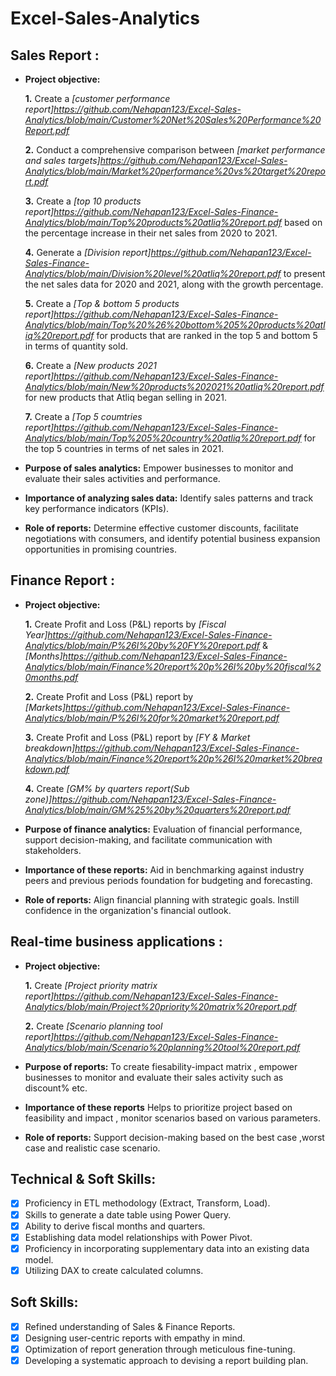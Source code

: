 # Excel-Sales-Analytics

## Sales Report :


- **Project objective:** 

    **1.** Create a _[customer performance report]https://github.com/Nehapan123/Excel-Sales-Analytics/blob/main/Customer%20Net%20Sales%20Performance%20Report.pdf_ 


    **2.** Conduct a comprehensive comparison between _[market performance and sales targets]https://github.com/Nehapan123/Excel-Sales-Analytics/blob/main/Market%20performance%20vs%20target%20report.pdf_


    **3.** Create a _[top 10 products report]https://github.com/Nehapan123/Excel-Sales-Finance-Analytics/blob/main/Top%20products%20atliq%20report.pdf_ based on the percentage increase in their net sales from 2020 to 2021.


    **4.** Generate a _[Division report]https://github.com/Nehapan123/Excel-Sales-Finance-Analytics/blob/main/Division%20level%20atliq%20report.pdf_ to present the net sales data for 2020 and 2021, along with the growth percentage.

  
    **5.** Create a _[Top & bottom 5 products report]https://github.com/Nehapan123/Excel-Sales-Finance-Analytics/blob/main/Top%20%26%20bottom%205%20products%20atliq%20report.pdf_ for products that are ranked in the top 5 and bottom 5 in terms of quantity sold.


    **6.** Create a _[New products 2021 report]https://github.com/Nehapan123/Excel-Sales-Finance-Analytics/blob/main/New%20products%202021%20atliq%20report.pdf_ for new products that Atliq began selling in 2021.


    **7.** Create a _[Top 5 coumtries report]https://github.com/Nehapan123/Excel-Sales-Finance-Analytics/blob/main/Top%205%20country%20atliq%20report.pdf_ for  the top 5 countries in terms of net sales in 2021.


   
- **Purpose of sales analytics:** Empower businesses to monitor and evaluate their sales activities and performance.

- **Importance of analyzing sales data:** Identify sales patterns and track key performance indicators (KPIs).

- **Role of reports:** Determine effective customer discounts, facilitate negotiations with consumers, and identify potential business expansion opportunities in promising countries.


## Finance Report :

- **Project objective:** 

    **1.** Create Profit and Loss (P&L) reports by _[Fiscal Year]https://github.com/Nehapan123/Excel-Sales-Finance-Analytics/blob/main/P%26l%20by%20FY%20report.pdf_ & _[Months]https://github.com/Nehapan123/Excel-Sales-Finance-Analytics/blob/main/Finance%20report%20p%26l%20by%20fiscal%20months.pdf_ 


   **2.** Create Profit and Loss (P&L) report by _[Markets]https://github.com/Nehapan123/Excel-Sales-Finance-Analytics/blob/main/P%26l%20for%20market%20report.pdf_


   **3.** Create Profit and Loss (P&L) report by _[FY & Market breakdown]https://github.com/Nehapan123/Excel-Sales-Finance-Analytics/blob/main/Finance%20report%20p%26l%20market%20breakdown.pdf_


   **4.** Create _[GM% by quarters report(Sub zone)]https://github.com/Nehapan123/Excel-Sales-Finance-Analytics/blob/main/GM%25%20by%20quarters%20report.pdf_



- **Purpose of finance analytics:** Evaluation of financial performance, support decision-making, and facilitate communication with stakeholders.

- **Importance of these reports:** Aid in benchmarking against industry peers and previous periods foundation for budgeting and forecasting.

- **Role of reports:** Align financial planning with strategic goals. Instill confidence in the organization's financial outlook.


## Real-time business applications :

- **Project objective:**

   **1.** Create _[Project priority matrix report]https://github.com/Nehapan123/Excel-Sales-Finance-Analytics/blob/main/Project%20priority%20matrix%20report.pdf_

   **2.** Create _[Scenario planning tool report]https://github.com/Nehapan123/Excel-Sales-Finance-Analytics/blob/main/Scenario%20planning%20tool%20report.pdf_


- **Purpose of reports:** To create fiesability-impact matrix , empower businesses to monitor and evaluate their sales activity such as discount% etc.

- **Importance of these reports** Helps to prioritize project based on feasibility and impact , monitor scenarios based on various parameters. 

- **Role of reports:** Support decision-making based on the best case ,worst case and realistic case scenario.
   
    
## Technical & Soft Skills:
- [x]	Proficiency in ETL methodology (Extract, Transform, Load).
- [x]	Skills to generate a date table using Power Query.
- [x]	Ability to derive fiscal months and quarters.
- [x]	Establishing data model relationships with Power Pivot.
- [x]	Proficiency in incorporating supplementary data into an existing data model.
- [x]	Utilizing DAX to create calculated columns.

## Soft Skills:
- [x]	Refined understanding of Sales & Finance Reports.
- [x]	Designing user-centric reports with empathy in mind.
- [x]	Optimization of report generation through meticulous fine-tuning.
- [x]	Developing a systematic approach to devising a report building plan.
